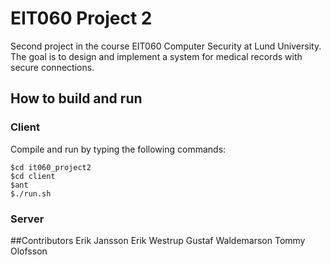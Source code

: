 # EIT060 Project 2
Second project in the course EIT060 Computer Security at Lund University. The goal is to design and implement a system for medical records with secure connections.

## How to build and run
### Client
Compile and run by typing the following commands:

	$cd it060_project2
	$cd client
	$ant
	$./run.sh

### Server

##Contributors
Erik Jansson
Erik Westrup
Gustaf Waldemarson
Tommy Olofsson
